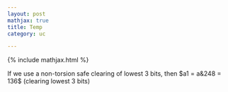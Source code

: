 ```yaml
---
layout: post
mathjax: true
title: Temp
category: uc

---
```


{% include mathjax.html %}


If we use a non-torsion safe clearing of lowest 3 bits, then $a1 = a&248 = 136$ (clearing lowest 3 bits)
